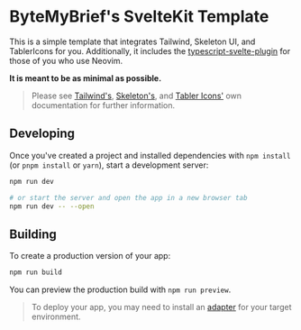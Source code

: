 # ByteMyBrief's SvelteKit Template

This is a simple template that integrates Tailwind, Skeleton UI, and TablerIcons
for you. Additionally, it includes the
[typescript-svelte-plugin](https://github.com/sveltejs/language-tools/tree/master/packages/typescript-plugin)
for those of you who use Neovim.

**It is meant to be as minimal as possible.**

> Please see [Tailwind's](https://tailwindcss.com/),
> [Skeleton's](https://www.skeleton.dev/), and
> [Tabler Icons'](https://tabler.io/) own documentation for further information.

## Developing

Once you've created a project and installed dependencies with `npm install` (or
`pnpm install` or `yarn`), start a development server:

```bash
npm run dev

# or start the server and open the app in a new browser tab
npm run dev -- --open
```

## Building

To create a production version of your app:

```bash
npm run build
```

You can preview the production build with `npm run preview`.

> To deploy your app, you may need to install an
> [adapter](https://kit.svelte.dev/docs/adapters) for your target environment.
